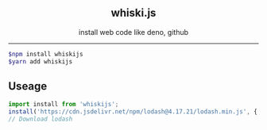 <center><h2>whiski.js</h2>install web code like deno, github</center>

---

```bash
$npm install whiskijs
$yarn add whiskijs
```

## Useage

```js
import install from 'whiskijs';
install('https://cdn.jsdelivr.net/npm/lodash@4.17.21/lodash.min.js', { plugins: [] });
// Download lodash
```
